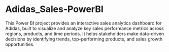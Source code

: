 # Adidas_Sales-PowerBI
This Power BI project provides an interactive sales analytics dashboard for Adidas, built to visualize and analyze key sales performance metrics across regions, products, and time periods. It helps stakeholders make data-driven decisions by identifying trends, top-performing products, and sales growth opportunities.
